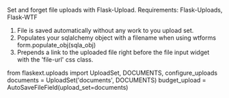 Set and forget file uploads with Flask-Upload.
Requirements: Flask-Uploads, Flask-WTF

1. File is saved automatically without any work to you upload set.
2. Populates your sqlalchemy object with a filename when using wtforms form.populate_obj(sqla_obj)
2. Prepends a link to the uploaded file right before the file input widget with the 'file-url' css class.


from flaskext.uploads import UploadSet, DOCUMENTS, configure_uploads
documents = UploadSet('documents', DOCUMENTS)
budget_upload = AutoSaveFileField(upload_set=documents)
